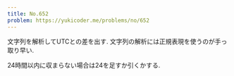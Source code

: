 ```yaml
---
title: No.652
problem: https://yukicoder.me/problems/no/652
---
```

文字列を解析してUTCとの差を出す. 文字列の解析には正規表現を使うのが手っ取り早い.

24時間以内に収まらない場合は24を足すか引くかする.
